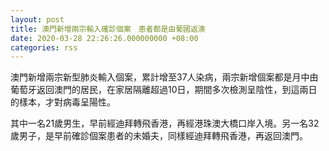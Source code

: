 ```yaml
---
layout: post
title: 澳門新增兩宗輸入確診個案　患者都是由葡國返澳
date: 2020-03-28 22:26:26.000000000 +08:00
categories: rss
---
```


澳門新增兩宗新型肺炎輸入個案，累計增至37人染病，兩宗新增個案都是月中由葡萄牙返回澳門的居民，在家居隔離超過10日，期間多次檢測呈陰性，到這兩日的樣本，才對病毒呈陽性。

其中一名21歲男生，早前經迪拜轉飛香港，再經港珠澳大橋口岸入境。另一名32歲男子，是早前確診個案患者的未婚夫，同樣經迪拜轉飛香港，再返回澳門。
